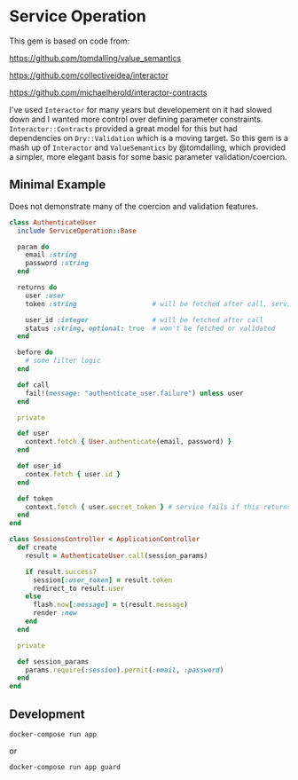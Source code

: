 # Service Operation

This gem is based on code from:

https://github.com/tomdalling/value_semantics

https://github.com/collectiveidea/interactor

https://github.com/michaelherold/interactor-contracts

I've used `Interactor` for many years but developement on it had slowed down and I wanted more
control over defining parameter constraints. `Interactor::Contracts` provided a great model for this
but had dependencies on `Dry::Validation` which is a moving target. So this gem is a mash up of
`Interactor` and `ValueSemantics` by @tomdalling, which provided a simpler, more elegant basis
for some basic parameter validation/coercion.

## Minimal Example

Does not demonstrate many of the coercion and validation features.

```ruby
class AuthenticateUser
  include ServiceOperation::Base

  param do
    email :string
    password :string
  end

  returns do
    user :user
    token :string                   # will be fetched after call, service will fail if nil

    user_id :integer                # will be fetched after call
    status :string, optional: true  # won't be fetched or validated
  end

  before do
    # some filter logic
  end

  def call
    fail!(message: "authenticate_user.failure") unless user
  end

  private

  def user
    context.fetch { User.authenticate(email, password) }
  end

  def user_id
    contex.fetch { user.id }
  end

  def token
    context.fetch { user.secret_token } # service fails if this returns nil
  end
end

class SessionsController < ApplicationController
  def create
    result = AuthenticateUser.call(session_params)

    if result.success?
      session[:user_token] = result.token
      redirect_to result.user
    else
      flash.now[:message] = t(result.message)
      render :new
    end
  end

  private

  def session_params
    params.require(:session).permit(:email, :password)
  end
end

```

## Development

`docker-compose run app`

or

`docker-compose run app guard`
